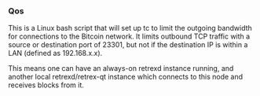 ### Qos ###

This is a Linux bash script that will set up tc to limit the outgoing bandwidth for connections to the Bitcoin network. It limits outbound TCP traffic with a source or destination port of 23301, but not if the destination IP is within a LAN (defined as 192.168.x.x).

This means one can have an always-on retrexd instance running, and another local retrexd/retrex-qt instance which connects to this node and receives blocks from it.
